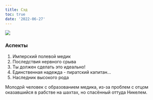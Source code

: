 ```yaml
---
title: Сэд
toc: true
date: '2022-06-27'
---
```


![](https://i.imgur.com/Fgcmu7W.png)

### Аспекты
1. Имперский полевой медик
2. Последствия нервного срыва
3. Ты должен сделать это идеально!
4. Единственная надежда - пиратский капитан...
5. Наследник высокого рода

Молодой человек с образованием медика, из-за проблем с отцом оказавшийся в рабстве на шахтах, но спасённый оттуда Никелем.